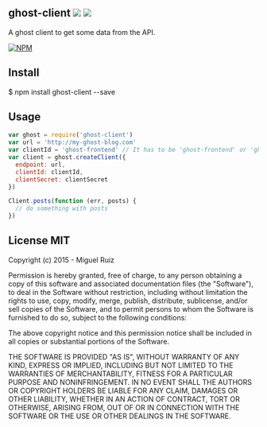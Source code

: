 ## ghost-client          ![](https://circleci.com/gh/Galaxy42/ghost-client/tree/master.png?circle-token=:circle-token)  ![](https://circleci.com/gh/Galaxy42/ghost-client/tree/master.png?style=shield&circle-token=:circle-token)


A ghost client to get some data from the API.

[![NPM](https://nodei.co/npm/ghost-client.png)](https://nodei.co/npm/ghost-client/)


## Install

$ npm install ghost-client --save

## Usage

```js
var ghost = require('ghost-client')
var url = 'http://my-ghost-blog.com'
var clientId = 'ghost-frontend' // It has to be 'ghost-frontend' or 'ghost-admin'
var client = ghost.createClient({
  endpoint: url,
  clientId: clientId,
  clientSecret: clientSecret
})

Client.posts(function (err, posts) {
  // do something with posts
})
```

## License MIT

Copyright (c) 2015 - Miguel Ruiz

Permission is hereby granted, free of charge, to any person obtaining a copy
of this software and associated documentation files (the "Software"), to deal
in the Software without restriction, including without limitation the rights
to use, copy, modify, merge, publish, distribute, sublicense, and/or sell
copies of the Software, and to permit persons to whom the Software is
furnished to do so, subject to the following conditions:

The above copyright notice and this permission notice shall be included in
all copies or substantial portions of the Software.

THE SOFTWARE IS PROVIDED "AS IS", WITHOUT WARRANTY OF ANY KIND, EXPRESS OR
IMPLIED, INCLUDING BUT NOT LIMITED TO THE WARRANTIES OF MERCHANTABILITY,
FITNESS FOR A PARTICULAR PURPOSE AND NONINFRINGEMENT. IN NO EVENT SHALL THE
AUTHORS OR COPYRIGHT HOLDERS BE LIABLE FOR ANY CLAIM, DAMAGES OR OTHER
LIABILITY, WHETHER IN AN ACTION OF CONTRACT, TORT OR OTHERWISE, ARISING FROM,
OUT OF OR IN CONNECTION WITH THE SOFTWARE OR THE USE OR OTHER DEALINGS IN THE
SOFTWARE.
